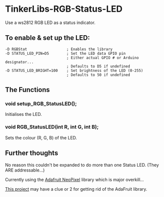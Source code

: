 # TinkerLibs-RGB-Status-LED

Use a ws2812 RGB LED as a status indicator.

## To enable & set up the LED:

    -D RGBStat                  ; Enables the library
    -D STATUS_LED_PIN=D5        ; Set the LED data GPIO pin
                                ; Either actual GPIO # or Arduino designator...
                                ; Defaults to D5 if undefined
    -D STATUS_LED_BRIGHT=100    ; Set brightness of the LED (0-255)
                                ; Defaults to 50 if undefined

## The Functions

### void setup_RGB_StatusLED();

Initialises the LED.

### void RGB_StatusLED(int R, int G, int B);

Sets the colour (R, G, B) of the LED.

## Further thoughts

No reason this couldn't be expanded to do more than one Status LED.  (They ARE addressable...)

Currently using the [Adafruit NeoPixel](https://github.com/adafruit/Adafruit_NeoPixel) library which is major overkill...

[This project](https://github.com/ericgu/Fade) may have a clue or 2 for getting rid of the AdaFruit library.
